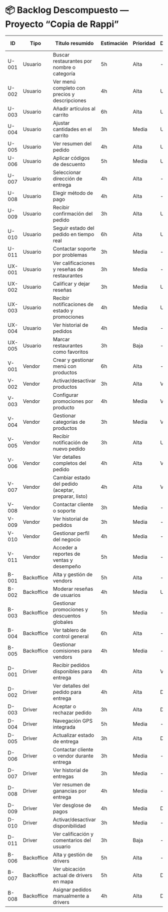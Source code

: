 # 📦 Backlog Descompuesto — Proyecto “Copia de Rappi”

| ID     | Tipo       | Título resumido                                               | Estimación | Prioridad | Dependencias | Owner sugerido |
|--------|------------|----------------------------------------------------------------|------------|-----------|--------------|----------------|
| U-001  | Usuario    | Buscar restaurantes por nombre o categoría                     | 5h         | Alta      | -            | Backend        |
| U-002  | Usuario    | Ver menú completo con precios y descripciones                  | 4h         | Alta      | U-001        | Backend        |
| U-003  | Usuario    | Añadir artículos al carrito                                    | 6h         | Alta      | U-002        | Backend        |
| U-004  | Usuario    | Ajustar cantidades en el carrito                               | 3h         | Media     | U-003        | Backend        |
| U-005  | Usuario    | Ver resumen del pedido                                         | 4h         | Alta      | U-004        | Backend        |
| U-006  | Usuario    | Aplicar códigos de descuento                                   | 5h         | Media     | U-005        | Backend        |
| U-007  | Usuario    | Seleccionar dirección de entrega                               | 4h         | Alta      | -            | Backend        |
| U-008  | Usuario    | Elegir método de pago                                          | 4h         | Alta      | -            | Backend        |
| U-009  | Usuario    | Recibir confirmación del pedido                                | 3h         | Alta      | U-005        | Backend        |
| U-010  | Usuario    | Seguir estado del pedido en tiempo real                        | 6h         | Alta      | U-009        | Backend        |
| U-011  | Usuario    | Contactar soporte por problemas                                | 3h         | Media     | -            | Backend        |
| UX-001 | Usuario    | Ver calificaciones y reseñas de restaurantes                   | 3h         | Media     | -            | Backend        |
| UX-002 | Usuario    | Calificar y dejar reseñas                                      | 3h         | Media     | U-010        | Backend        |
| UX-003 | Usuario    | Recibir notificaciones de estado y promociones                 | 4h         | Media     | U-010        | Backend        |
| UX-004 | Usuario    | Ver historial de pedidos                                       | 4h         | Media     | -            | Backend        |
| UX-005 | Usuario    | Marcar restaurantes como favoritos                             | 3h         | Baja      | -            | Backend        |
| V-001  | Vendor     | Crear y gestionar menú con productos                           | 6h         | Alta      | -            | Backend        |
| V-002  | Vendor     | Activar/desactivar productos                                   | 3h         | Alta      | V-001        | Backend        |
| V-003  | Vendor     | Configurar promociones por producto                            | 4h         | Media     | V-001        | Backend        |
| V-004  | Vendor     | Gestionar categorías de productos                              | 3h         | Media     | V-001        | Backend        |
| V-005  | Vendor     | Recibir notificación de nuevo pedido                           | 3h         | Alta      | U-009        | Backend        |
| V-006  | Vendor     | Ver detalles completos del pedido                              | 4h         | Alta      | V-005        | Backend        |
| V-007  | Vendor     | Cambiar estado del pedido (aceptar, preparar, listo)           | 4h         | Alta      | V-006        | Backend        |
| V-008  | Vendor     | Contactar cliente o soporte                                    | 3h         | Media     | -            | Backend        |
| V-009  | Vendor     | Ver historial de pedidos                                       | 3h         | Media     | -            | Backend        |
| V-010  | Vendor     | Gestionar perfil del negocio                                   | 4h         | Media     | -            | Backend        |
| V-011  | Vendor     | Acceder a reportes de ventas y desempeño                       | 5h         | Media     | -            | Backend        |
| B-001  | Backoffice | Alta y gestión de vendors                                      | 5h         | Alta      | -            | Backend        |
| B-002  | Backoffice | Moderar reseñas de usuarios                                    | 4h         | Media     | UX-002       | Backend        |
| B-003  | Backoffice | Gestionar promociones y descuentos globales                    | 5h         | Media     | -            | Backend        |
| B-004  | Backoffice | Ver tablero de control general                                 | 6h         | Alta      | -            | Backend        |
| B-005  | Backoffice | Gestionar comisiones para vendors                              | 4h         | Media     | -            | Backend        |
| D-001  | Driver     | Recibir pedidos disponibles para entrega                       | 4h         | Alta      | V-007        | Backend        |
| D-002  | Driver     | Ver detalles del pedido para entrega                           | 4h         | Alta      | D-001        | Backend        |
| D-003  | Driver     | Aceptar o rechazar pedido                                       | 3h         | Alta      | D-001        | Backend        |
| D-004  | Driver     | Navegación GPS integrada                                        | 5h         | Media     | -            | Backend        |
| D-005  | Driver     | Actualizar estado de entrega                                   | 3h         | Alta      | D-002        | Backend        |
| D-006  | Driver     | Contactar cliente o vendor durante entrega                     | 3h         | Media     | -            | Backend        |
| D-007  | Driver     | Ver historial de entregas                                      | 3h         | Media     | -            | Backend        |
| D-008  | Driver     | Ver resumen de ganancias por entrega                           | 4h         | Media     | -            | Backend        |
| D-009  | Driver     | Ver desglose de pagos                                          | 4h         | Media     | D-008        | Backend        |
| D-010  | Driver     | Activar/desactivar disponibilidad                              | 3h         | Media     | -            | Backend        |
| D-011  | Driver     | Ver calificación y comentarios del usuario                     | 3h         | Baja      | -            | Backend        |
| B-006  | Backoffice | Alta y gestión de drivers                                       | 5h         | Alta      | -            | Backend        |
| B-007  | Backoffice | Ver ubicación actual de drivers en mapa                        | 5h         | Alta      | D-010        | Backend        |
| B-008  | Backoffice | Asignar pedidos manualmente a drivers                          | 4h         | Alta      | D-001        | Backend        |
